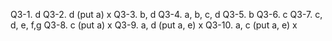 Q3-1. d
Q3-2. d (put a) x
Q3-3. b, d
Q3-4. a, b, c, d
Q3-5. b
Q3-6. c
Q3-7. c, d, e, f,g 
Q3-8. c (put a) x
Q3-9. a, d (put a, e) x
Q3-10. a, c (put a, e) x